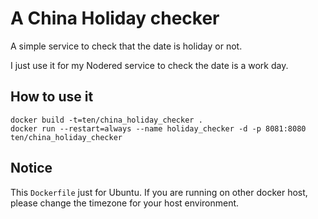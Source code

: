 # A China Holiday checker

A simple service to check that the date is holiday or not.

I just use it for my Nodered service to check the date is a work day.

## How to use it

```
docker build -t=ten/china_holiday_checker .
docker run --restart=always --name holiday_checker -d -p 8081:8080 ten/china_holiday_checker
```

## Notice

This `Dockerfile` just for Ubuntu. If you are running on other docker host, please change the timezone for your host environment.